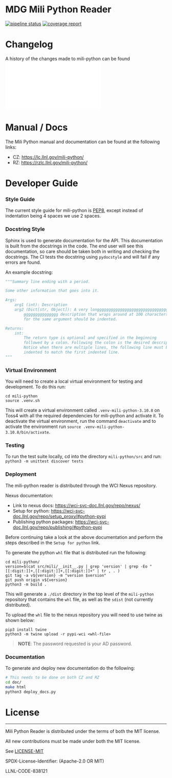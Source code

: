 # MDG Mili Python Reader
[![pipeline status](https://rzlc.llnl.gov/gitlab/mili/mili-python/badges/master/pipeline.svg)](https://rzlc.llnl.gov/gitlab/mili/mili-python/-/commits/master)
[![coverage report](https://rzlc.llnl.gov/gitlab/mili/mili-python/badges/master/coverage.svg)](https://rzlc.llnl.gov/gitlab/mili/mili-python/-/commits/master)

# Changelog

A history of the changes made to mili-python can be found ![here](doc/changelog.md)

# Manual / Docs

The Mili Python manual and documentation can be found at the following links:
- CZ: https://lc.llnl.gov/mili-python/
- RZ: https://rzlc.llnl.gov/mili-python/

# Developer Guide

### Style Guide

The current style guide for mili-python is [PEP8](https://peps.python.org/pep-0008/), except instead of indentation being 4 spaces we use 2 spaces.

### Docstring Style

Sphinx is used to generate documentation for the API. This documentation is built from the docstrings in the code. The end user will see this documentation, so care should be taken both in writing and checking the docstrings. The CI tests the docstring using `pydocstyle` and will fail if any errors are found.

An example docstring:

```python
"""Summary line ending with a period.

Some other information that goes into it.

Args:
    arg1 (int): Description
    arg2 (Dict[str, Object]): A very longgggggggggggggggggggggggggggggggggggg
        ggggggggggggggg description that wraps around at 100 characters. Lines
        for the same argument should be indented.

Returns:
    int:
        The return type is optional and specified in the beginning
        followed by a colon. Following the colon is the desired description.
        Notice when there are multiple lines, the following line must be
        indented to match the first indented line.
"""
```

### Virtual Environment

You will need to create a local virtual environment for testing and development. To do this run:
```
cd mili-python
source .venv.sh
```
This will create a virtual environment called `.venv-mili-python-3.10.8` on Toss4 with all the required dependencies for mili-python and activate it. To deactivate the virtual environment, run the command `deactivate` and to activate the environment run `source .venv-mili-python-3.10.8/bin/activate`.

### Testing

To run the test suite locally, cd into the directory `mili-python/src` and run: `python3 -m unittest discover tests`

### Deployment

The mili-python reader is distributed through the WCI Nexus repository.

Nexus documentation:
- Link to nexus docs: https://wci-svc-doc.llnl.gov/repo/nexus/
- Setup for python: https://wci-svc-doc.llnl.gov/repo/setup_proxy/#python-pypi
- Publishing python packages: https://wci-svc-doc.llnl.gov/repo/publishing/#python-pypi

Before continuing take a look at the above documentation and perform the steps described in the `Setup for python` link.

To generate the python `whl` file that is distributed run the following:
```
cd mili-python/
version=$(cat src/mili/__init__.py | grep 'version' | grep -Eo "[[:digit:]]+,[[:digit:]]+,[[:digit:]]+" | tr , . )
git tag -a v${version} -m "version $version"
git push origin v${version}
python3 -m build .
```

This will generate a `./dist` directory in the top level of the `mili-python` repository that contains the `whl` file, as well as the `sdist` (not currently distributed).

To upload the `whl` file to the nexus repository you will need to use twine as shown below:
```
pip3 install twine
python3 -m twine upload -r pypi-wci <whl-file>
```
> **NOTE**: The password requested is your AD password.

### Documentation

To generate and deploy new documentation do the following:

```bash
# This needs to be done on both CZ and RZ
cd doc/
make html
python3 deploy_docs.py
```

# License
----------------

Mili Python Reader is distributed under the terms of both the MIT license.

All new contributions must be made under both the MIT license.

See [LICENSE-MIT](https://github.com/mdg/mili-python/LICENSE)

SPDX-License-Identifier: (Apache-2.0 OR MIT)

LLNL-CODE-838121
